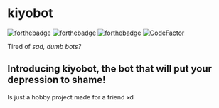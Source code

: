 # kiyobot

[![forthebadge](https://forthebadge.com/images/badges/made-with-python.svg)](https://www.python.org)
[![forthebadge](https://forthebadge.com/images/badges/built-with-love.svg)](https://medjed.fun)
[![forthebadge](https://forthebadge.com/images/badges/you-didnt-ask-for-this.svg)](https://discord.gg/KyZvFCS)
[![CodeFactor](https://www.codefactor.io/repository/github/medjedqt/kiyobot/badge?s=8e2c7f35c70e48525e1872c07dda7b97b200b9da)](https://www.codefactor.io/repository/github/medjedqt/kiyobot)

Tired of _sad, dumb bots?_ 

## Introducing kiyobot, the bot that will put your depression to shame!

Is just a hobby project made for a friend xd
